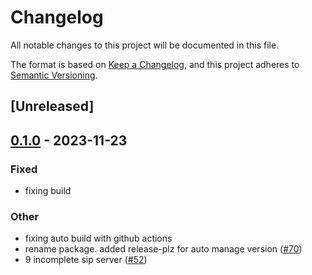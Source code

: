 # Changelog
All notable changes to this project will be documented in this file.

The format is based on [Keep a Changelog](https://keepachangelog.com/en/1.0.0/),
and this project adheres to [Semantic Versioning](https://semver.org/spec/v2.0.0.html).

## [Unreleased]

## [0.1.0](https://github.com/giangndm/8xFF-decentralized-media-server/releases/tag/atm0s-media-server-transport-sip-v0.1.0) - 2023-11-23

### Fixed
- fixing build

### Other
- fixing auto build with github actions
- rename package. added release-plz for auto manage version ([#70](https://github.com/giangndm/8xFF-decentralized-media-server/pull/70))
- 9 incomplete sip server ([#52](https://github.com/giangndm/8xFF-decentralized-media-server/pull/52))

